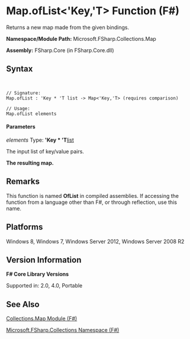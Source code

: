 # Map.ofList<'Key,'T> Function (F#)

Returns a new map made from the given bindings.

**Namespace/Module Path:** Microsoft.FSharp.Collections.Map

**Assembly:** FSharp.Core (in FSharp.Core.dll)


## Syntax


```


// Signature:
Map.ofList : 'Key * 'T list -> Map<'Key,'T> (requires comparison)

// Usage:
Map.ofList elements

```



#### Parameters
*elements*
Type: **'Key &#42; 'T**[list](http://msdn.microsoft.com/en-us/library/c627b668-477b-4409-91ed-06d7f1b3e4a7)


The input list of key/value pairs.



**The resulting map.**
## Remarks
This function is named **OfList** in compiled assemblies. If accessing the function from a language other than F#, or through reflection, use this name.


## Platforms
Windows 8, Windows 7, Windows Server 2012, Windows Server 2008 R2


## Version Information
**F# Core Library Versions**

Supported in: 2.0, 4.0, Portable




## See Also
[Collections.Map Module &#40;F&#35;&#41;](Collections.Map-Module-%28FSharp%29.md)

[Microsoft.FSharp.Collections Namespace &#40;F&#35;&#41;](Microsoft.FSharp.Collections-Namespace-%28FSharp%29.md)

